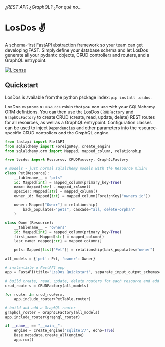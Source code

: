 _¿REST API? ¿GraphQL? ¿Por qué no..._

# LosDos :v:

A schema-first FastAPI abstraction framework so your team can get developing FAST. 
Simply define your database schema and let LosDos generate all your pydantic objects, CRUD controllers and routers, and a GraphQL entrypoint.

[![License][license badge]][license]

[license badge]: https://img.shields.io/badge/License-MIT-blue.svg
[license]: https://opensource.org/licenses/MIT

## Quickstart

LosDos is available from the python package index: `pip install losdos`. 

LosDos exposes a `Resource` mixin that you can use with your SQLAlchemy ORM definitions. 
You can then use the LosDos `CRUDFactory` and `GraphQLFactory` to create CRUD (create, read, update, delete) REST routes for all resources, 
as well as a GraphQL entrypoint. 
Configuration classes can be used to inject `Dependencies` and other parameters into the resource-specific CRUD controllers and the GraphQL engine.

```python
from fastapi import FastAPI
from sqlalchemy import ForeignKey, create_engine
from sqlalchemy.orm import Mapped, mapped_column, relationship

from losdos import Resource, CRUDFactory, GraphQLFactory

# models - just normal sqlalchemy models with the Resource mixin!
class Pet(Resource):
    __tablename__ = "pets"
    id: Mapped[int] = mapped_column(primary_key=True)
    name: Mapped[str] = mapped_column()
    species: Mapped[str] = mapped_column()
    owner_id: Mapped[int] = mapped_column(ForeignKey("owners.id"))

    owner: Mapped["Owner"] = relationship(
        back_populates="pets", cascade="all, delete-orphan"
    )

class Owner(Resource):
    __tablename__ = "owners"
    id: Mapped[int] = mapped_column(primary_key=True)
    first_name: Mapped[str] = mapped_column()
    last_name: Mapped[str] = mapped_column()

    pets: Mapped[list["Pet"]] = relationship(back_populates="owner")

all_models = {'pet': Pet, 'owner': Owner}

# instantiate a FastAPI app
app = FastAPI(title="LosDos Quickstart", separate_input_output_schemas=False)

# build create, read, update, delete routers for each resource and add them to the app
crud_routers = CRUDFactory(all_models)

for router in crud_routers:
    app.include_router(PetTable.router)

# build and add a GraphQL router
graphql_router = GraphQLFactory(all_models)
app.include_router(graphql_router)

if __name__ == "__main__":
    engine = create_engine("sqlite://", echo=True)
    Base.metadata.create_all(engine)
    app.run()
```

